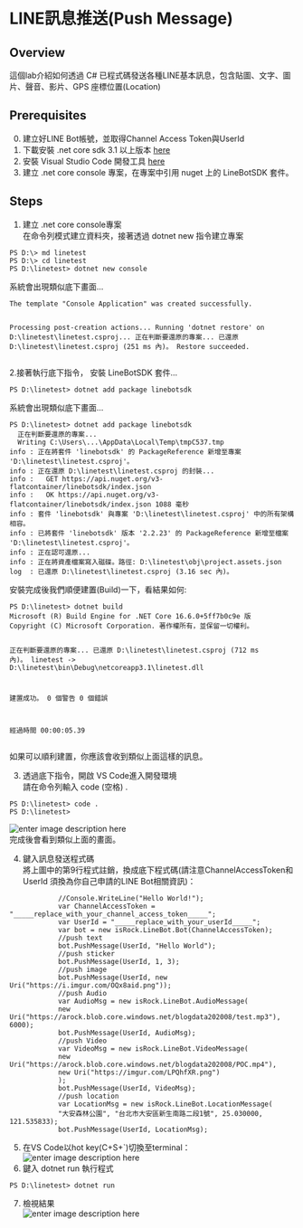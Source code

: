 <h1 id="line訊息推送push-message">LINE訊息推送(Push Message)</h1>
<h2 id="overview">Overview</h2>
<p>這個lab介紹如何透過 C# 已程式碼發送各種LINE基本訊息，包含貼圖、文字、圖片、聲音、影片、GPS 座標位置(Location)</p>
<h2 id="prerequisites">Prerequisites</h2>
<ol start="0">
<li>建立好LINE Bot帳號，並取得Channel Access Token與UserId</li>
<li>下載安裝 .net core sdk 3.1 以上版本 <a href="https://dotnet.microsoft.com/download">here</a></li>
<li>安裝 Visual Studio Code 開發工具 <a href="https://code.visualstudio.com/download">here</a></li>
<li>建立 .net core console 專案，在專案中引用 nuget 上的 LineBotSDK 套件。</li>
</ol>
<h2 id="steps">Steps</h2>
<ol>
<li>建立 .net core console專案<br>
在命令列模式建立資料夾，接著透過 dotnet new 指令建立專案</li>
</ol>
<pre class=" language-bash"><code class="prism  language-bash">PS D:\<span class="token operator">&gt;</span> md linetest
PS D:\<span class="token operator">&gt;</span> <span class="token function">cd</span> linetest
PS D:\linetest<span class="token operator">&gt;</span> dotnet new console
</code></pre>
<p>系統會出現類似底下畫面…</p>
<pre><code>The template "Console Application" was created successfully.

Processing post-creation actions...
Running 'dotnet restore' on D:\linetest\linetest.csproj...
  正在判斷要還原的專案...
  已還原 D:\linetest\linetest.csproj (251 ms 內)。
Restore succeeded.
</code></pre>
<p>2.接著執行底下指令， 安裝 LineBotSDK 套件…</p>
<pre><code>PS D:\linetest&gt; dotnet add package linebotsdk
</code></pre>
<p>系統會出現類似底下畫面…</p>
<pre><code>PS D:\linetest&gt; dotnet add package linebotsdk
  正在判斷要還原的專案...
  Writing C:\Users\...\AppData\Local\Temp\tmpC537.tmp
info : 正在將套件 'linebotsdk' 的 PackageReference 新增至專案 'D:\linetest\linetest.csproj'。
info : 正在還原 D:\linetest\linetest.csproj 的封裝...
info :   GET https://api.nuget.org/v3-flatcontainer/linebotsdk/index.json
info :   OK https://api.nuget.org/v3-flatcontainer/linebotsdk/index.json 1088 毫秒
info : 套件 'linebotsdk' 與專案 'D:\linetest\linetest.csproj' 中的所有架構相容。
info : 已將套件 'linebotsdk' 版本 '2.2.23' 的 PackageReference 新增至檔案 'D:\linetest\linetest.csproj'。
info : 正在認可還原...
info : 正在將資產檔案寫入磁碟。路徑: D:\linetest\obj\project.assets.json
log  : 已還原 D:\linetest\linetest.csproj (3.16 sec 內)。
</code></pre>
<p>安裝完成後我們順便建置(Build)一下，看結果如何:</p>
<pre><code>PS D:\linetest&gt; dotnet build
Microsoft (R) Build Engine for .NET Core 16.6.0+5ff7b0c9e 版
Copyright (C) Microsoft Corporation. 著作權所有，並保留一切權利。

  正在判斷要還原的專案...
  已還原 D:\linetest\linetest.csproj (712 ms 內)。
  linetest -&gt; D:\linetest\bin\Debug\netcoreapp3.1\linetest.dll

建置成功。
    0 個警告
    0 個錯誤

經過時間 00:00:05.39
</code></pre>
<p>如果可以順利建置，你應該會收到類似上面這樣的訊息。</p>
<ol start="3">
<li>透過底下指令，開啟 VS Code進入開發環境<br>
請在命令列輸入 code (空格) .</li>
</ol>
<pre><code>PS D:\linetest&gt; code .
PS D:\linetest&gt;
</code></pre>
<p><img src="https://i.imgur.com/QQBSJWL.png" alt="enter image description here"><br>
完成後會看到類似上面的畫面。</p>
<ol start="4">
<li>鍵入訊息發送程式碼<br>
將上圖中的第9行程式註銷，換成底下程式碼(請注意ChannelAccessToken和UserId 須換為你自己申請的LINE Bot相關資訊)：</li>
</ol>
<pre class=" language-csharp"><code class="prism  language-csharp">            <span class="token comment">//Console.WriteLine("Hello World!");</span>
            <span class="token keyword">var</span> ChannelAccessToken <span class="token operator">=</span> <span class="token string">"_____replace_with_your_channel_access_token_____"</span><span class="token punctuation">;</span>
            <span class="token keyword">var</span> UserId <span class="token operator">=</span> <span class="token string">"_____replace_with_your_userId_____"</span><span class="token punctuation">;</span>
            <span class="token keyword">var</span> bot <span class="token operator">=</span> <span class="token keyword">new</span> <span class="token class-name">isRock<span class="token punctuation">.</span>LineBot<span class="token punctuation">.</span>Bot</span><span class="token punctuation">(</span>ChannelAccessToken<span class="token punctuation">)</span><span class="token punctuation">;</span>
            <span class="token comment">//push text</span>
            bot<span class="token punctuation">.</span><span class="token function">PushMessage</span><span class="token punctuation">(</span>UserId<span class="token punctuation">,</span> <span class="token string">"Hello World"</span><span class="token punctuation">)</span><span class="token punctuation">;</span>
            <span class="token comment">//push sticker</span>
            bot<span class="token punctuation">.</span><span class="token function">PushMessage</span><span class="token punctuation">(</span>UserId<span class="token punctuation">,</span> <span class="token number">1</span><span class="token punctuation">,</span> <span class="token number">3</span><span class="token punctuation">)</span><span class="token punctuation">;</span>
            <span class="token comment">//push image</span>
            bot<span class="token punctuation">.</span><span class="token function">PushMessage</span><span class="token punctuation">(</span>UserId<span class="token punctuation">,</span> <span class="token keyword">new</span> <span class="token class-name">Uri</span><span class="token punctuation">(</span><span class="token string">"https://i.imgur.com/OQx8aid.png"</span><span class="token punctuation">)</span><span class="token punctuation">)</span><span class="token punctuation">;</span>
            <span class="token comment">//push Audio</span>
            <span class="token keyword">var</span> AudioMsg <span class="token operator">=</span> <span class="token keyword">new</span> <span class="token class-name">isRock<span class="token punctuation">.</span>LineBot<span class="token punctuation">.</span>AudioMessage</span><span class="token punctuation">(</span>
            <span class="token keyword">new</span> <span class="token class-name">Uri</span><span class="token punctuation">(</span><span class="token string">"https://arock.blob.core.windows.net/blogdata202008/test.mp3"</span><span class="token punctuation">)</span><span class="token punctuation">,</span> <span class="token number">6000</span><span class="token punctuation">)</span><span class="token punctuation">;</span>
            bot<span class="token punctuation">.</span><span class="token function">PushMessage</span><span class="token punctuation">(</span>UserId<span class="token punctuation">,</span> AudioMsg<span class="token punctuation">)</span><span class="token punctuation">;</span>
            <span class="token comment">//push Video            </span>
            <span class="token keyword">var</span> VideoMsg <span class="token operator">=</span> <span class="token keyword">new</span> <span class="token class-name">isRock<span class="token punctuation">.</span>LineBot<span class="token punctuation">.</span>VideoMessage</span><span class="token punctuation">(</span>
            <span class="token keyword">new</span> <span class="token class-name">Uri</span><span class="token punctuation">(</span><span class="token string">"https://arock.blob.core.windows.net/blogdata202008/POC.mp4"</span><span class="token punctuation">)</span><span class="token punctuation">,</span>
            <span class="token keyword">new</span> <span class="token class-name">Uri</span><span class="token punctuation">(</span><span class="token string">"https://imgur.com/LPQhfXR.png"</span><span class="token punctuation">)</span>
            <span class="token punctuation">)</span><span class="token punctuation">;</span>
            bot<span class="token punctuation">.</span><span class="token function">PushMessage</span><span class="token punctuation">(</span>UserId<span class="token punctuation">,</span> VideoMsg<span class="token punctuation">)</span><span class="token punctuation">;</span>
            <span class="token comment">//push location</span>
            <span class="token keyword">var</span> LocationMsg <span class="token operator">=</span> <span class="token keyword">new</span> <span class="token class-name">isRock<span class="token punctuation">.</span>LineBot<span class="token punctuation">.</span>LocationMessage</span><span class="token punctuation">(</span>
            <span class="token string">"大安森林公園"</span><span class="token punctuation">,</span> <span class="token string">"台北市大安區新生南路二段1號"</span><span class="token punctuation">,</span> <span class="token number">25.030000</span><span class="token punctuation">,</span> <span class="token number">121.535833</span><span class="token punctuation">)</span><span class="token punctuation">;</span>
            bot<span class="token punctuation">.</span><span class="token function">PushMessage</span><span class="token punctuation">(</span>UserId<span class="token punctuation">,</span> LocationMsg<span class="token punctuation">)</span><span class="token punctuation">;</span>
</code></pre>
<ol start="5">
<li>在VS Code以hot key(C+S+`)切換至terminal：<br>
<img src="https://i.imgur.com/24odB1m.png" alt="enter image description here"></li>
<li>鍵入 dotnet run 執行程式</li>
</ol>
<pre class=" language-dos"><code class="prism  language-dos">PS D:\linetest&gt; dotnet run
</code></pre>
<ol start="7">
<li>檢視結果<br>
<img src="https://i.imgur.com/DRRmTcM.png" alt="enter image description here"></li>
</ol>

